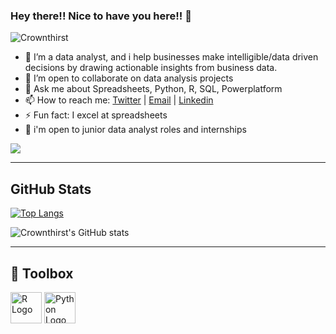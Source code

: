 ### Hey there!! Nice to have you here!! 👋

![Crownthirst](https://user-images.githubusercontent.com/108200325/176956232-4e8a2e26-fdb3-4215-b7d4-6a0ea526e432.jpg)

- 🔭 I’m a data analyst, and i help businesses make intelligible/data driven decisions by drawing actionable insights from business data.
- 👯 I’m open to collaborate on data analysis projects
- 💬 Ask me about Spreadsheets, Python, R, SQL, Powerplatform
- 📫 How to reach me: [Twitter](https://twitter.com/CrownThirst) | [Email](Crownthirst@outlook.com) | [Linkedin](https://www.linkedin.com/in/adewunmioluwaseun/)
- ⚡ Fun fact: I excel at spreadsheets
- 💼 i'm open to junior data analyst roles and internships




![](https://komarev.com/ghpvc/?username=Crownthirst&label=Visits)

-----------------------------------------------------------------------------------------------------------------------------------------------------------------------
## GitHub Stats

[![Top Langs](https://github-readme-stats.vercel.app/api/top-langs/?username=Crownthirst&hide=java,css&theme=gotham)](https://github.com/anuraghazra/github-readme-stats)

![Crownthirst's GitHub stats](https://github-readme-stats.vercel.app/api?username=Crownthirst&show_icons=true&theme=gotham)

-----------------------------------------------------------------------------------------------------------------------------------------------------------------------
## 🧰 Toolbox

<img src="https://worldvectorlogo.com/logo/r-lang.svg" alt="R Logo" width="50" height="50"/> <img src="https://worldvectorlogo.com/logo/python-5.svg" alt="Python Logo" width="50" height="50"/>
